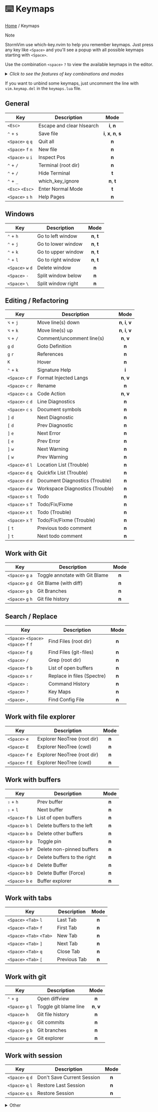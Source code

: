# ⌨️  Keymaps

[Home](readme.md) / Keymaps

> [!NOTE]
> StormVim use which-key.nvim to help you remember keymaps. Just press any key like `<Space>` and you'll see a popup with all possible keymaps starting with `<Space>`.

Use the combination `<space>` `?` to view the available keymaps in the editor.

<details>
  <summary><i>Click to see the features of key combinations and modes</i></summary>

  | Combination | Example | Description |
  | --- | --- | --- |
  | `<key>` + `<key>` | `⌃` + `g` | press the `Ctrl` key and the `g` key without releasing `Ctrl` |
  | `<key>` `<key>` | `<Space>` `h` | press these keys one after the other, releasing the previous one |
  
  | Shortcut | Keyboard key | | Short-Name | Mode name |
  | --- | --- | --- | :---: | --- |
  | `⌥` | Option | | `c` | Command-line editing |
  | `⌃` | Control | | `i` | Insert |
  | `⇧` | Shift | | `n` | Normal |
  | `<Tab>` | Tab | | `o` | Operator-pending |
  | `<Space>` | Space | | `s` | Select |
  | `<Esc>` | Escape | | `t` | Terminal |
  | `<Enter>` | Enter | | `v` | Visual |
  | `<BS>` | Backspace/delete | | `x` | Replace |

</details>

If you want to unbind some keymaps, just uncomment the line with `vim.keymap.del` in the `keymaps.lua` file.

## General

| Key | Description | Mode |
| --- | ----------- | :----: |
| `<Esc>` | Escape and clear hlsearch | **i**, **n** |
| `⌃` + `s` | Save file | **i**, **x**, **n**, **s** |
| `<Space>` `q` `q` | Quit all | **n** |
| `<Space>` `f` `n` | New file | **n** |
| `<Space>` `u` `i` | Inspect Pos | **n** |
| `⌃` + `/` | Terminal (root dir) | **n** |
| `⌃` + `/` | Hide Terminal | **t** |
| `⌃` + `_` | which_key_ignore | **n**, **t** |
| `<Esc>` `<Esc>` | Enter Normal Mode | **t** |
| `<Space>` `s` `h` | Help Pages | **n** |

## Windows

| Key | Description | Mode |
| --- | ----------- | :----: |
| `⌃` + `h` | Go to left window | **n**, **t** |
| `⌃` + `j` | Go to lower window | **n**, **t** |
| `⌃` + `k` | Go to upper window | **n**, **t** |
| `⌃` + `l` | Go to right window | **n**, **t** |
| `<Space>` `w` `d` | Delete window | **n** |
| `<Space>` `-` | Split window below | **n** |
| `<Space>` `\` | Split window right | **n** |

## Editing / Refactoring

| Key | Description | Mode |
| --- | ----------- | :----: |
| `⌥` + `j` | Move line(s) down | **n**, **i**, **v** |
| `⌥` + `k` | Move line(s) up | **n**, **i**, **v** |
| `⌥` + `/` | Comment/uncomment line(s) | **n**, **v** |
| `g` `d` | Goto Definition | **n** |
| `g` `r` | References | **n** |
| `K` | Hover | **n** |
| `⌃` + `k` | Signature Help | **i** |
| `<Space>` `c` `F` | Format Injected Langs | **n**, **v** |
| `<Space>` `c` `r` | Rename | **n** |
| `<Space>` `c` `a` | Code Action | **n**, **v** |
| `<Space>` `c` `d` | Line Diagnostics | **n** |
| `<Space>` `c` `s` | Document symbols | **n** |
| `]` `d` | Next Diagnostic | **n** |
| `[` `d` | Prev Diagnostic | **n** |
| `]` `e` | Next Error | **n** |
| `[` `e` | Prev Error | **n** |
| `]` `w` | Next Warning | **n** |
| `[` `w` | Prev Warning | **n** |
| `<Space>` `d` `l` | Location List (Trouble) | **n** |
| `<Space>` `d` `q` | Quickfix List (Trouble) | **n** |
| `<Space>` `d` `d` | Document Diagnostics (Trouble) | **n** |
| `<Space>` `d` `w` | Workspace Diagnostics (Trouble) | **n** |
| `<Space>` `s` `t` | Todo | **n** |
| `<Space>` `s` `T` | Todo/Fix/Fixme | **n** |
| `<Space>` `x` `t` | Todo (Trouble) | **n** |
| `<Space>` `x` `T` | Todo/Fix/Fixme (Trouble) | **n** |
| `[` `t` | Previous todo comment | **n** |
| `]` `t` | Next todo comment | **n** |

## Work with Git

| Key | Description | Mode |
| --- | ----------- | :----: |
| `<Space>` `g` `a` | Toggle annotate with Git Blame | **n** |
| `<Space>` `g` `d` | Git Blame (with diff) | **n** |
| `<Space>` `g` `b` | Git Branches | **n** |
| `<Space>` `g` `h` | Git file history | **n** |

## Search / Replace

| Key | Description | Mode |
| --- | ----------- | :----: |
| `<Space>` `<Space>` <br/>  `<Space>` `f` `f` | Find Files (root dir) | **n** |
| `<Space>` `f` `g` | Find Files (git-files) | **n** |
| `<Space>` `/` | Grep (root dir) | **n** |
| `<Space>` `f` `b` | List of open buffers | **n** |
| `<Space>` `s` `r` | Replace in files (Spectre) | **n** |
| `<Space>` `:` | Command History | **n** |
| `<Space>` `?` | Key Maps | **n** |
| `<Space>` `,` | Find Config File | **n** |

## Work with file explorer

| Key | Description | Mode |
| --- | --- | :---: |
| `<Space>` `e` | Explorer NeoTree (root dir) | **n** |
| `<Space>` `E` | Explorer NeoTree (cwd) | **n** |
| `<Space>` `f` `e` | Explorer NeoTree (root dir) | **n** |
| `<Space>` `f` `E` | Explorer NeoTree (cwd) | **n** |

## Work with buffers

| Key | Description | Mode |
| --- | ----------- | :----: |
| `⇧` + `h` | Prev buffer | **n** |
| `⇧` + `l` | Next buffer | **n** |
| `<Space>` `f` `b` | List of open buffers | **n** |
| `<Space>` `b` `l` | Delete buffers to the left | **n** |
| `<Space>` `b` `o` | Delete other buffers | **n** |
| `<Space>` `b` `p` | Toggle pin | **n** |
| `<Space>` `b` `P` | Delete non-pinned buffers | **n** |
| `<Space>` `b` `r` | Delete buffers to the right | **n** |
| `<Space>` `b` `d` | Delete Buffer | **n** |
| `<Space>` `b` `D` | Delete Buffer (Force) | **n** |
| `<Space>` `b` `e` | Buffer explorer | **n** |

## Work with tabs

| Key | Description | Mode |
| --- | ----------- | :----: |
| `<Space>` `<Tab>` `l` | Last Tab | **n** |
| `<Space>` `<Tab>` `f` | First Tab | **n** |
| `<Space>` `<Tab>` `<Tab>` | New Tab | **n** |
| `<Space>` `<Tab>` `]` | Next Tab | **n** |
| `<Space>` `<Tab>` `q` | Close Tab | **n** |
| `<Space>` `<Tab>` `[` | Previous Tab | **n** |

## Work with git

| Key | Description | Mode |
| --- | --- | :---: |
| `⌃` + `g` | Open diffview | **n** |
| `<Space>` `g` `l` | Toggle git blame line | **n**, **v** |
| `<Space>` `h` | Git file history | **n** |
| `<Space>` `g` `c` | Git commits | **n** |
| `<Space>` `g` `b` | Git branches | **n** |
| `<Space>` `g` `e` | Git explorer | **n** |

## Work with session

| Key | Description | Mode |
| --- | --- | :---: |
| `<Space>` `q` `d` | Don't Save Current Session | **n** |
| `<Space>` `q` `l` | Restore Last Session | **n** |
| `<Space>` `q` `s` | Restore Session | **n** |

<details>
  <summary>Other</summary>

  ### [mason.nvim](https://github.com/williamboman/mason.nvim.git)

  | Key | Description | Mode |
  | --- | --- | :---: |
  | `<Space>` `c` `m` | Mason | **n** |

  ### [mini.surround](https://github.com/echasnovski/mini.surround.git)

  | Key | Description | Mode |
  | --- | --- | :---: |
  | `g` `s` `a` | Add surrounding | **n**, **v** |
  | `g` `s` `d` | Delete surrounding | **n** |
  | `g` `s` `f` | Find right surrounding | **n** |
  | `g` `s` `F` | Find left surrounding | **n** |
  | `g` `s` `h` | Highlight surrounding | **n** |
  | `g` `s` `n` | Update `MiniSurround.config.n_lines` | **n** |
  | `g` `s` `r` | Replace surrounding | **n** |

  ### [noice.nvim](https://github.com/folke/noice.nvim.git)

  | Key | Description | Mode |
  | --- | --- | :---: |
  | `⌃` + `b` | Scroll backward | **n**, **i**, **s** |
  | `⌃` + `f` | Scroll forward | **n**, **i**, **s** |
  | `<Space>` `s` `n` `a` | Noice All | **n** |
  | `<Space>` `s` `n` `d` | Dismiss All | **n** |
  | `<Space>` `s` `n` `h` | Noice History | **n** |
  | `<Space>` `s` `n` `l` | Noice Last Message | **n** |
  | `⇧` + `<Enter>` | Redirect Cmdline | **c** |

  ### [nvim-notify](https://github.com/rcarriga/nvim-notify.git)

  | Key | Description | Mode |
  | --- | --- | :---: |
  | `<Space>` `u` `n` | Dismiss all Notifications | **n** |

  ### [nvim-treesitter](https://github.com/nvim-treesitter/nvim-treesitter.git)

  | Key | Description | Mode |
  | --- | --- | :---: |
  | `<BS>` | Decrement selection | **x** |
  | `⌃` + `<Space>` | Increment selection | **n** |

  ### [nvim-treesitter-context](https://github.com/nvim-treesitter/nvim-treesitter-context.git)

  | Key | Description | Mode |
  | --- | --- | :---: |
  | `<Space>` `u` `t` | Toggle Treesitter Context | **n** |

</details>
